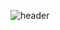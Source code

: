 
![header](https://capsule-render.vercel.app/api?type=wave&color=auto&height=300&section=header&text=안성진%20&fontSize=90)
